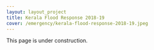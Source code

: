 ```yaml
---
layout: layout_project
title: Kerala Flood Response 2018-19
cover: /emergency/kerala-flood-response-2018-19.jpeg
---
```


This page is under construction.
